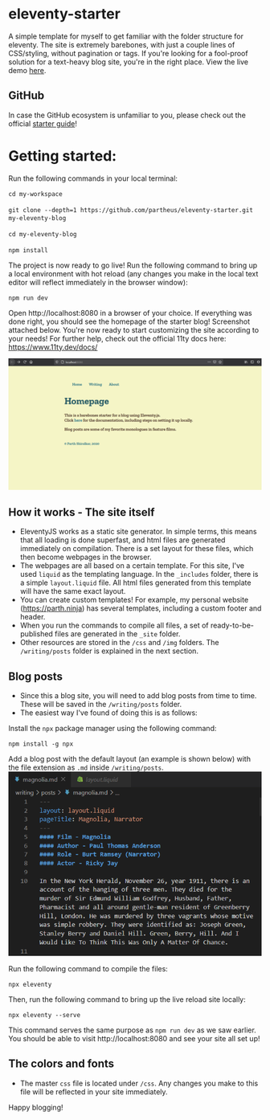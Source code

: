 # eleventy-starter
A simple template for myself to get familiar with the folder structure for eleventy. The site is extremely barebones, with just a couple lines of CSS/styling, without pagination or tags. If you're looking for a fool-proof solution for a text-heavy blog site, you're in the right place. View the live demo [here](https://eleventy-barebones-starter.netlify.app/).

## GitHub
In case the GitHub ecosystem is unfamiliar to you, please check out the official [starter guide](https://guides.github.com/activities/hello-world/)! 

# Getting started:
Run the following commands in your local terminal:

    cd my-workspace
    
    git clone --depth=1 https://github.com/partheus/eleventy-starter.git my-eleventy-blog
    
    cd my-eleventy-blog
    
    npm install

The project is now ready to go live! Run the following command to bring up a local environment with hot reload (any changes you make in the local text editor will reflect immediately in the browser window):

    npm run dev
    
Open http://localhost:8080 in a browser of your choice. If everything was done right, you should see the homepage of the starter blog! Screenshot attached below. You're now ready to start customizing the site according to your needs! For further help, check out the official 11ty docs here: https://www.11ty.dev/docs/

![](/img/homepage-ss.png)

## How it works - The site itself

- EleventyJS works as a static site generator. In simple terms, this means that all loading is done superfast, and html files are generated immediately on compilation. There is a set layout for these files, which then become webpages in the browser. 
- The webpages are all based on a certain template. For this site, I've used `liquid` as the templating language. In the `_includes` folder, there is a simple `layout.liquid` file. All html files generated from this template will have the same exact layout.
- You can create custom templates! For example, my personal website (https://parth.ninja) has several templates, including a custom footer and header.
- When you run the commands to compile all files, a set of ready-to-be-published files are generated in the `_site` folder.
- Other resources are stored in the `/css` and `/img` folders. The `/writing/posts` folder is explained in the next section.

## Blog posts

- Since this a blog site, you will need to add blog posts from time to time. These will be saved in the `/writing/posts` folder.
- The easiest way I've found of doing this is as follows:

Install the `npx` package manager using the following command:

    npm install -g npx

Add a blog post with the default layout (an example is shown below) with the file extension as `.md` inside `/writing/posts`.
![](/img/blog-layout-ss.png)

Run the following command to compile the files:
    
    npx eleventy

Then, run the following command to bring up the live reload site locally:
    
    npx eleventy --serve

This command serves the same purpose as `npm run dev` as we saw earlier. You should be able to visit http://localhost:8080 and see your site all set up!

## The colors and fonts

- The master `css` file is located under `/css`. Any changes you make to this file will be reflected in your site immediately.

Happy blogging!





